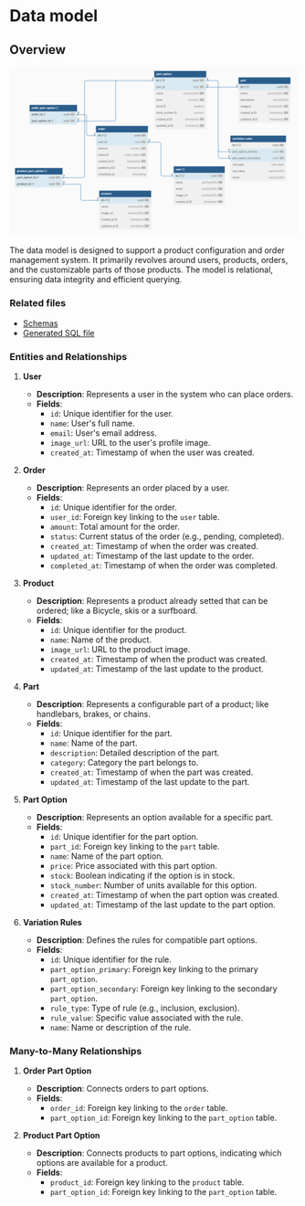 # Data model

## Overview

![diagram](./assets/diagram.png "Data model diagram")


The data model is designed to support a product configuration and order management system. It primarily revolves around users, products, orders, and the customizable parts of those products. The model is relational, ensuring data integrity and efficient querying.

### Related files

- [Schemas](../db/schema.ts)
- [Generated SQL file](../db/0000_sleepy_vision.sql)

### Entities and Relationships

1. **User**
   - **Description**: Represents a user in the system who can place orders.
   - **Fields**:
     - `id`: Unique identifier for the user.
     - `name`: User's full name.
     - `email`: User's email address.
     - `image_url`: URL to the user's profile image.
     - `created_at`: Timestamp of when the user was created.

2. **Order**
   - **Description**: Represents an order placed by a user.
   - **Fields**:
     - `id`: Unique identifier for the order.
     - `user_id`: Foreign key linking to the `user` table.
     - `amount`: Total amount for the order.
     - `status`: Current status of the order (e.g., pending, completed).
     - `created_at`: Timestamp of when the order was created.
     - `updated_at`: Timestamp of the last update to the order.
     - `completed_at`: Timestamp of when the order was completed.

3. **Product**
   - **Description**: Represents a product already setted that can be ordered; like a Bicycle, skis or a surfboard.
   - **Fields**:
     - `id`: Unique identifier for the product.
     - `name`: Name of the product.
     - `image_url`: URL to the product image.
     - `created_at`: Timestamp of when the product was created.
     - `updated_at`: Timestamp of the last update to the product.

4. **Part**
   - **Description**: Represents a configurable part of a product; like handlebars, brakes, or chains.
   - **Fields**:
     - `id`: Unique identifier for the part.
     - `name`: Name of the part.
     - `description`: Detailed description of the part.
     - `category`: Category the part belongs to.
     - `created_at`: Timestamp of when the part was created.
     - `updated_at`: Timestamp of the last update to the part.

5. **Part Option**
   - **Description**: Represents an option available for a specific part.
   - **Fields**:
     - `id`: Unique identifier for the part option.
     - `part_id`: Foreign key linking to the `part` table.
     - `name`: Name of the part option.
     - `price`: Price associated with this part option.
     - `stock`: Boolean indicating if the option is in stock.
     - `stock_number`: Number of units available for this option.
     - `created_at`: Timestamp of when the part option was created.
     - `updated_at`: Timestamp of the last update to the part option.

6. **Variation Rules**
   - **Description**: Defines the rules for compatible part options.
   - **Fields**:
     - `id`: Unique identifier for the rule.
     - `part_option_primary`: Foreign key linking to the primary `part_option`.
     - `part_option_secondary`: Foreign key linking to the secondary `part_option`.
     - `rule_type`: Type of rule (e.g., inclusion, exclusion).
     - `rule_value`: Specific value associated with the rule.
     - `name`: Name or description of the rule.

### Many-to-Many Relationships

1. **Order Part Option**
   - **Description**: Connects orders to part options.
   - **Fields**:
     - `order_id`: Foreign key linking to the `order` table.
     - `part_option_id`: Foreign key linking to the `part_option` table.

2. **Product Part Option**
   - **Description**: Connects products to part options, indicating which options are available for a product.
   - **Fields**:
     - `product_id`: Foreign key linking to the `product` table.
     - `part_option_id`: Foreign key linking to the `part_option` table.

